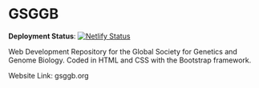 # GSGGB

**Deployment Status**: [![Netlify Status](https://api.netlify.com/api/v1/badges/9f2ee2d6-3568-41c3-906c-b73343c0d9c5/deploy-status)](https://app.netlify.com/sites/gifted-cray-4ee540/deploys)

Web Development Repository for the Global Society for Genetics and Genome Biology. Coded in HTML and CSS with the Bootstrap framework.

Website Link: gsggb.org
